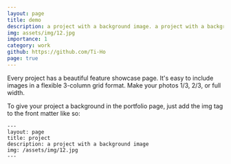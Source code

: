 ```yaml
---
layout: page
title: demo
description: a project with a background image. a project with a background image. a project with a background image. a project with a background image. a project with a background image.a project with a background image. a project with a background image.a project with a background image. a project with a background image. a project with a background image.
img: assets/img/12.jpg
importance: 1
category: work
github: https://github.com/Ti-Ho
page: true
---
```


Every project has a beautiful feature showcase page.
It's easy to include images in a flexible 3-column grid format.
Make your photos 1/3, 2/3, or full width.

To give your project a background in the portfolio page, just add the img tag to the front matter like so:

    ---
    layout: page
    title: project
    description: a project with a background image
    img: /assets/img/12.jpg
    ---
